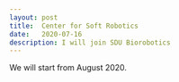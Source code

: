 ```yaml
---
layout: post
title:  Center for Soft Robotics
date:   2020-07-16
description: I will join SDU Biorobotics
---
```

We will start from August 2020.
